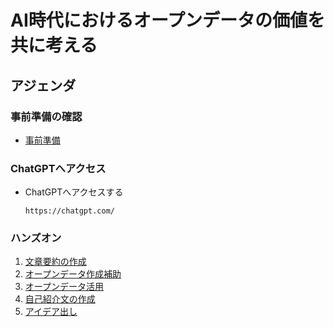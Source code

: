 # AI時代におけるオープンデータの価値を共に考える

## アジェンダ

### 事前準備の確認

* [事前準備](../preparation/preparation.md)

### ChatGPTへアクセス

* ChatGPTへアクセスする

  ```
  https://chatgpt.com/
  ```

### ハンズオン

1. [文章要約の作成](./summary.md)
2. [オープンデータ作成補助](./opendata_creation.md)
3. [オープンデータ活用](./opendata_usecase.md)
4. [自己紹介文の作成](./introduce.md)
5. [アイデア出し](./idea.md)
